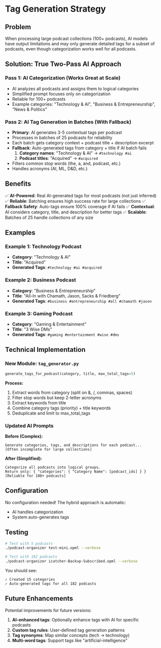 # Tag Generation Strategy

## Problem

When processing large podcast collections (100+ podcasts), AI models have output limitations and may only generate detailed tags for a subset of podcasts, even though categorization works well for all podcasts.

## Solution: True Two-Pass AI Approach

### Pass 1: AI Categorization (Works Great at Scale)
- AI analyzes all podcasts and assigns them to logical categories
- Simplified prompt focuses only on categorization
- Reliable for 100+ podcasts
- Example categories: "Technology & AI", "Business & Entrepreneurship", "News & Politics"

### Pass 2: AI Tag Generation in Batches (With Fallback)
- **Primary**: AI generates 3-5 contextual tags per podcast
- Processes in batches of 25 podcasts for reliability
- Each batch gets category context + podcast title + description excerpt
- **Fallback**: Auto-generated tags from category + title if AI batch fails
  1. **Category names**: "Technology & AI" → `#technology #ai`
  2. **Podcast titles**: "Acquired" → `#acquired`
- Filters common stop words (the, a, and, podcast, etc.)
- Handles acronyms (AI, ML, D&D, etc.)

## Benefits

✅ **AI-Powered**: Real AI-generated tags for most podcasts (not just inferred)
✅ **Reliable**: Batching ensures high success rate for large collections
✅ **Fallback Safety**: Auto-tags ensure 100% coverage if AI fails
✅ **Contextual**: AI considers category, title, and description for better tags
✅ **Scalable**: Batches of 25 handle collections of any size

## Examples

### Example 1: Technology Podcast
- **Category**: "Technology & AI"
- **Title**: "Acquired"
- **Generated Tags**: `#technology #ai #acquired`

### Example 2: Business Podcast
- **Category**: "Business & Entrepreneurship"
- **Title**: "All-In with Chamath, Jason, Sacks & Friedberg"
- **Generated Tags**: `#business #entrepreneurship #all #chamath #jason`

### Example 3: Gaming Podcast
- **Category**: "Gaming & Entertainment"
- **Title**: "3 Wise DMs"
- **Generated Tags**: `#gaming #entertainment #wise #dms`

## Technical Implementation

### New Module: `tag_generator.py`

```python
generate_tags_for_podcast(category, title, max_total_tags=5)
```

**Process:**
1. Extract words from category (split on &, /, commas, spaces)
2. Filter stop words but keep 2-letter acronyms
3. Extract keywords from title
4. Combine category tags (priority) + title keywords
5. Deduplicate and limit to max_total_tags

### Updated AI Prompts

**Before (Complex):**
```
Generate categories, tags, and descriptions for each podcast...
[Often incomplete for large collections]
```

**After (Simplified):**
```
Categorize all podcasts into logical groups.
Return only: { "categories": { "Category Name": [podcast_ids] } }
[Reliable for 100+ podcasts]
```

## Configuration

No configuration needed! The hybrid approach is automatic:
- AI handles categorization
- System auto-generates tags

## Testing

```bash
# Test with 5 podcasts
./podcast-organizer test-mini.opml --verbose

# Test with 182 podcasts
./podcast-organizer icatcher-Backup-Subscribed.opml --verbose
```

You should see:
```
✓ Created 15 categories
✓ Auto-generated tags for all 182 podcasts
```

## Future Enhancements

Potential improvements for future versions:

1. **AI-enhanced tags**: Optionally enhance tags with AI for specific podcasts
2. **Custom tag rules**: User-defined tag generation patterns
3. **Tag synonyms**: Map similar concepts (tech → technology)
4. **Multi-word tags**: Support tags like "artificial-intelligence"
